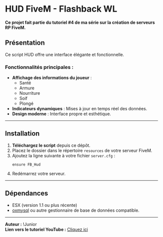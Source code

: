 
# HUD FiveM - Flashback WL

**Ce projet fait partie du tutoriel #4 de ma série sur la création de serveurs RP FiveM.**

## Présentation

Ce script HUD offre une interface élégante et fonctionnelle.

### Fonctionnalités principales :
- **Affichage des informations du joueur** :
  - Santé
  - Armure
  - Nourriture
  - Soif
  - Plongé
- **Indicateurs dynamiques** : Mises à jour en temps réel des données.
- **Design moderne** : Interface propre et esthétique.

---

## Installation

1. **Téléchargez le script** depuis ce dépôt.
2. Placez le dossier dans le répertoire `resources` de votre serveur FiveM.
3. Ajoutez la ligne suivante à votre fichier `server.cfg` :
   ```
   ensure FB_Hud
   ```
4. Redémarrez votre serveur.
---

## Dépendances

- ESX (version 1.1 ou plus récente)
- [oxmysql](https://github.com/overextended/oxmysql) ou autre gestionnaire de base de données compatible.

---

**Auteur :** !Junior  
**Lien vers le tutoriel YouTube :** [Cliquez ici](https://www.youtube.com/@juniordev_)
